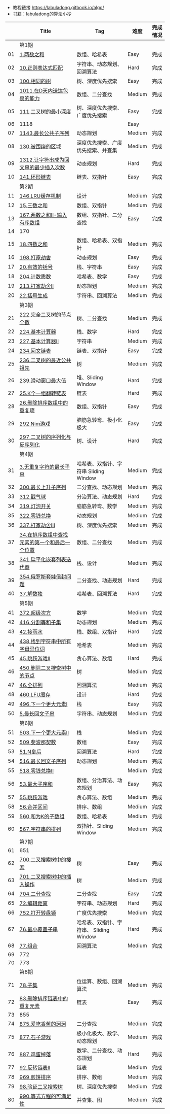 - 教程链接 https://labuladong.gitbook.io/algo/
- 书籍：labuladong的算法小抄

|      | Title                                                        | Tag                                     | 难度   | 完成情况 |
| ---- | ------------------------------------------------------------ | --------------------------------------- | ------ | -------- |
|      | 第1期                                                        |                                         |        |          |
| 01   | [1.两数之和](https://leetcode-cn.com/problems/two-sum/)      | 数组、哈希表                            | Easy   | 完成     |
| 02   | [10.正则表达式匹配](https://leetcode-cn.com/problems/regular-expression-matching/) | 字符串、动态规划、回溯算法              | Hard   | 完成     |
| 03   | [100.相同的树](https://leetcode-cn.com/problems/same-tree/)  | 树、深度优先搜索                        | Easy   | 完成     |
| 04   | [1011.在D天内送达包裹的能力](https://leetcode-cn.com/problems/capacity-to-ship-packages-within-d-days/) | 数组、二分查找                          | Medium | 完成     |
| 05   | [111.二叉树的最小深度](https://leetcode-cn.com/problems/minimum-depth-of-binary-tree) | 树、深度优先搜索、广度优先搜索          | Easy   | 完成     |
| 06   | 1118                                                         |                                         | Easy   |          |
| 07   | [1143.最长公共子序列](https://leetcode-cn.com/problems/longest-common-subsequence/) | 动态规划                                | Medium | 完成     |
| 08   | [130.被围绕的区域](https://leetcode-cn.com/problems/surrounded-regions/) | 深度优先搜索、广度优先搜索、并查集      | Medium | 完成     |
| 09   | [1312.让字符串成为回文串的最少插入次数](https://leetcode-cn.com/problems/minimum-insertion-steps-to-make-a-string-palindrome/) | 动态规划                                | Hard   | 完成     |
| 10   | [141.环形链表](https://leetcode-cn.com/problems/linked-list-cycle) | 链表、双指针                            | Easy   | 完成     |
|      | 第2期                                                        |                                         |        |          |
| 11   | [146.LRU缓存机制](https://leetcode-cn.com/problems/lru-cache/) | 设计                                    | Medium | 完成     |
| 12   | [15.三数之和](https://leetcode-cn.com/problems/3sum/)        | 数组、双指针                            | Medium | 完成     |
| 13   | [167.两数之和II-输入有序数组](https://leetcode-cn.com/problems/two-sum-ii-input-array-is-sorted) | 数组、双指针、二分查找                  | Easy   | 完成     |
| 14   | 170                                                          |                                         |        |          |
| 15   | [18.四数之和](https://leetcode-cn.com/problems/4sum/)        | 数组、哈希表、双指针                    | Medium | 完成     |
| 16   | [198.打家劫舍](https://leetcode-cn.com/problems/house-robber) | 动态规划                                | Easy   | 完成     |
| 17   | [20.有效的括号](https://leetcode-cn.com/problems/valid-parentheses) | 栈、字符串                              | Easy   | 完成     |
| 18   | [ 204.计数质数](https://leetcode-cn.com/problems/count-primes/) | 哈希表、数学                            | Easy   | 完成     |
| 19   | [213.打家劫舍II](https://leetcode-cn.com/problems/house-robber-ii/) | 动态规划                                | Medium | 完成     |
| 20   | [22.括号生成](https://leetcode-cn.com/problems/generate-parentheses/) | 字符串、回溯算法                        | Medium | 完成     |
|      | 第3期                                                        |                                         |        |          |
| 21   | [222.完全二叉树的节点个数](https://leetcode-cn.com/problems/count-complete-tree-nodes/) | 树、二分查找                            | Medium | 完成     |
| 22   | [224.基本计算器](https://leetcode-cn.com/problems/basic-calculator/) | 栈、数学                                | Hard   | 完成     |
| 23   | [227.基本计算器II](https://leetcode-cn.com/problems/basic-calculator-ii/) | 字符串                                  | Medium | 完成     |
| 24   | [234.回文链表](https://leetcode-cn.com/problems/palindrome-linked-list/) | 链表、双指针                            | Easy   | 完成     |
| 25   | [236.二叉树的最近公共祖先](https://leetcode-cn.com/problems/lowest-common-ancestor-of-a-binary-tree/) | 树                                      | Medium | 完成     |
| 26   | [239.滑动窗口最大值](https://leetcode-cn.com/problems/sliding-window-maximum/) | 堆、Sliding Window                      | Hard   | 完成     |
| 27   | [25.K个一组翻转链表](https://leetcode-cn.com/problems/reverse-nodes-in-k-group/) | 链表                                    | Hard   | 完成     |
| 28   | [26.删除排序数组中的重复项](https://leetcode-cn.com/problems/remove-duplicates-from-sorted-array) | 数组、双指针                            | Easy   | 完成     |
| 29   | [292.Nim游戏](https://leetcode-cn.com/problems/nim-game/)    | 脑筋急转弯、极小化极大                  | Easy   | 完成     |
| 30   | [297.二叉树的序列化与反序列化](https://leetcode-cn.com/problems/serialize-and-deserialize-binary-tree/) | 树、设计                                | Hard   | 完成     |
|      | 第4期                                                        |                                         |        |          |
| 31   | [3.无重复字符的最长子串](https://leetcode-cn.com/problems/longest-substring-without-repeating-characters/) | 哈希表、双指针、字符串 Sliding Window   | Medium | 完成     |
| 32   | [300.最长上升子序列](https://leetcode-cn.com/problems/longest-increasing-subsequence/) | 二分查找、动态规划                      | Medium | 完成     |
| 33   | [312.戳气球](https://leetcode-cn.com/problems/burst-balloons/) | 分治算法、动态规划                      | Hard   | 完成     |
| 34   | [319.灯泡开关](https://leetcode-cn.com/problems/bulb-switcher/) | 脑筋急转弯、数学                        | Medium | 完成     |
| 35   | [322.零钱兑换](https://leetcode-cn.com/problems/coin-change/) | 动态规划                                | Medium | 完成     |
| 36   | [337.打家劫舍III](https://leetcode-cn.com/problems/house-robber-iii/) | 树、深度优先搜索                        | Medium | 完成     |
| 37   | [34.在排序数组中查找元素的第一个和最后一个位置](https://leetcode-cn.com/problems/find-first-and-last-position-of-element-in-sorted-array/) | 数组、二分查找                          | Medium | 完成     |
| 38   | [ 341.扁平化嵌套列表迭代器](https://leetcode-cn.com/problems/flatten-nested-list-iterator/) | 栈、设计                                | Medium | 完成     |
| 39   | [354.俄罗斯套娃信封问题](https://leetcode-cn.com/problems/russian-doll-envelopes/) | 二分查找、动态规划                      | Hard   | 完成     |
| 40   | [37.解数独](https://leetcode-cn.com/problems/sudoku-solver/) | 哈希表、回溯算法                        | Hard   | 完成     |
|      | 第5期                                                        |                                         |        |          |
| 41   | [372.超级次方](https://leetcode-cn.com/problems/super-pow/)  | 数学                                    | Medium | 完成     |
| 42   | [416.分割等和子集](https://leetcode-cn.com/problems/partition-equal-subset-sum/) | 动态规划                                | Medium | 完成     |
| 43   | [42.接雨水](https://leetcode-cn.com/problems/trapping-rain-water/) | 栈、数组、双指针                        | Hard   | 完成     |
| 44   | [438.找到字符串中所有字母异位词](https://leetcode-cn.com/problems/find-all-anagrams-in-a-string/) | 哈希表                                  | Medium | 完成     |
| 45   | [45.跳跃游戏II](https://leetcode-cn.com/problems/jump-game-ii/) | 贪心算法、数组                          | Hard   | 完成     |
| 46   | [450.删除二叉搜索树中的节点](https://leetcode-cn.com/problems/delete-node-in-a-bst/) | 树                                      | Medium | 完成     |
| 47   | [46.全排列](https://leetcode-cn.com/problems/permutations/)  | 回溯算法                                | Medium | 完成     |
| 48   | [460.LFU缓存](https://leetcode-cn.com/problems/lfu-cache/)   | 设计                                    | Hard   | 完成     |
| 49   | [496.下一个更大元素I](https://leetcode-cn.com/problems/next-greater-element-i/) | 栈                                      | Easy   | 完成     |
| 50   | [5.最长回文子串](https://leetcode-cn.com/problems/longest-palindromic-substring/) | 字符串、动态规划                        | Medium | 完成     |
|      | 第6期                                                        |                                         |        |          |
| 51   | [503.下一个更大元素II](https://leetcode-cn.com/problems/next-greater-element-ii/) | 栈                                      | Medium | 完成     |
| 52   | [509.斐波那契数](https://leetcode-cn.com/problems/fibonacci-number/) | 数组                                    | Easy   | 完成     |
| 53   | [51.N皇后](https://leetcode-cn.com/problems/n-queens/)       | 回溯算法                                | Hard   | 完成     |
| 54   | [516.最长回文子序列](https://leetcode-cn.com/problems/longest-palindromic-subsequence/) | 动态规划                                | Medium | 完成     |
| 55   | [518.零钱兑换II](https://leetcode-cn.com/problems/coin-change-2/) |                                         | Medium | 完成     |
| 56   | [53.最大子序和](https://leetcode-cn.com/problems/maximum-subarray) | 数组、分治算法、动态规划                | Easy   | 完成     |
| 57   | [55.跳跃游戏](https://leetcode-cn.com/problems/jump-game/)   | 贪心算法、数组                          | Medium | 完成     |
| 58   | [56.合并区间](https://leetcode-cn.com/problems/merge-intervals/) | 排序、数组                              | Medium | 完成     |
| 59   | [560.和为K的子数组](https://leetcode-cn.com/problems/subarray-sum-equals-k/) | 数组、哈希表                            | Medium | 完成     |
| 60   | [567.字符串的排列](https://leetcode-cn.com/problems/permutation-in-string/) | 双指针、Sliding Window                  | Medium | 完成     |
|      | 第7期                                                        |                                         |        |          |
| 61   | 651                                                          |                                         |        |          |
| 62   | [700.二叉搜索树中的搜索](https://leetcode-cn.com/problems/search-in-a-binary-search-tree/) | 树                                      | Easy   | 完成     |
| 63   | [701.二叉搜索树中的插入操作](https://leetcode-cn.com/problems/insert-into-a-binary-search-tree/) | 树                                      | Medium | 完成     |
| 64   | [704.二分查找](https://leetcode-cn.com/problems/binary-search/) | 二分查找                                | Easy   | 完成     |
| 65   | [72.编辑距离](https://leetcode-cn.com/problems/edit-distance/) | 字符串、动态规划                        | Hard   | 完成     |
| 66   | [752.打开转盘锁](https://leetcode-cn.com/problems/open-the-lock/) | 广度优先搜索                            | Medium | 完成     |
| 67   | [76.最小覆盖子串](https://leetcode-cn.com/problems/minimum-window-substring/) | 哈希表、双指针、字符串、 Sliding Window | Hard   | 完成     |
| 68   | [77.组合](https://leetcode-cn.com/problems/combinations/)    | 回溯算法                                | Medium | 完成     |
| 69   | 772                                                          |                                         |        |          |
| 70   | 773                                                          |                                         |        |          |
|      | 第8期                                                        |                                         |        |          |
| 71   | [78.子集](https://leetcode-cn.com/problems/subsets/)         | 位运算、数组、回溯算法                  | Medium | 完成     |
| 72   | [83.删除排序链表中的重复元素](https://leetcode-cn.com/problems/remove-duplicates-from-sorted-list) | 链表                                    | Easy   | 完成     |
| 73   | 855                                                          |                                         |        |          |
| 74   | [875.爱吃香蕉的珂珂](https://leetcode-cn.com/problems/koko-eating-bananas/) | 二分查找                                | Medium | 完成     |
| 75   | [877.石子游戏](https://leetcode-cn.com/problems/stone-game/) | 极小化极大、数学、动态规划              | Medium | 完成     |
| 76   | [887.鸡蛋掉落](https://leetcode-cn.com/problems/super-egg-drop/) | 数学、二分查找、动态规划                | Hard   | 完成     |
| 77   | [92.反转链表II](https://leetcode-cn.com/problems/reverse-linked-list-ii/) | 链表                                    | Medium | 完成     |
| 78   | [ 969.煎饼排序](https://leetcode-cn.com/problems/pancake-sorting/) | 排序、数组                              | Medium | 完成     |
| 79   | [98.验证二叉搜索树](https://leetcode-cn.com/problems/validate-binary-search-tree/) | 树、深度优先搜索                        | Medium | 完成     |
| 80   | [990.等式方程的可满足性](https://leetcode-cn.com/problems/satisfiability-of-equality-equations/) | 并查集、图                              | Medium | 完成     |

